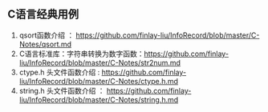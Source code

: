 ## C语言经典用例

1. qsort函数介绍 ： https://github.com/finlay-liu/InfoRecord/blob/master/C-Notes/qsort.md
2. C语言标准库：字符串转换为数字函数：https://github.com/finlay-liu/InfoRecord/blob/master/C-Notes/str2num.md
3. ctype.h 头文件函数介绍 : https://github.com/finlay-liu/InfoRecord/blob/master/C-Notes/ctype.h.md
4. string.h 头文件函数介绍 ： https://github.com/finlay-liu/InfoRecord/blob/master/C-Notes/string.h.md